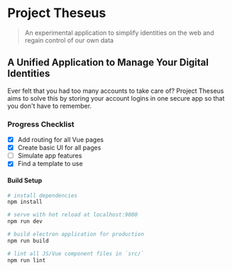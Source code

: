 # Project Theseus

> An experimental application to simplify identities on the web and regain control of our own data

## A Unified Application to Manage Your Digital Identities

Ever felt that you had too many accounts to take care of? Project Theseus aims to solve this by storing your account logins in one secure app so that you don't have to remember.

### Progress Checklist

- [x] Add routing for all Vue pages
- [x] Create basic UI for all pages
- [ ] Simulate app features
- [x] Find a template to use

#### Build Setup

```bash
# install dependencies
npm install

# serve with hot reload at localhost:9080
npm run dev

# build electron application for production
npm run build

# lint all JS/Vue component files in `src/`
npm run lint
```

